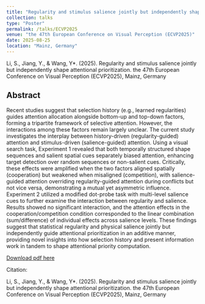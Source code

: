 ```yaml
---
title: "Regularity and stimulus salience jointly but independently shape attentional prioritization"
collection: talks
type: "Poster"
permalink: /talks/ECVP2025
venue: "the 47th European Conference on Visual Perception (ECVP2025)"
date: 2025-08-25
location: "Mainz, Germany"
---
```


Li, S., Jiang, Y., & Wang, Y*. (2025). Regularity and stimulus salience jointly but independently shape attentional prioritization. the 47th European Conference on Visual Perception (ECVP2025), Mainz, Germany

## Abstract
Recent studies suggest that selection history (e.g., learned regularities) guides attention allocation alongside bottom-up and top-down factors, forming a tripartite framework of selective attention. However, the interactions among these factors remain largely unclear. The current study investigates the interplay between history-driven (regularity-guided) attention and stimulus-driven (salience-guided) attention. Using a visual search task, Experiment 1 revealed that both temporally structured shape sequences and salient spatial cues separately biased attention, enhancing target detection over random sequences or non-salient cues. Critically, these effects were amplified when the two factors aligned spatially (cooperation) but weakened when misaligned (competition), with salience-guided attention overriding regularity-guided attention during conflicts but not vice versa, demonstrating a mutual yet asymmetric influence. Experiment 2 utilized a modified dot-probe task with multi-level salience cues to further examine the interaction between regularity and salience. Results showed no significant interaction, and the attention effects in the cooperation/competition condition corresponded to the linear combination (sum/difference) of individual effects across salience levels. These findings suggest that statistical regularity and physical salience jointly but independently guide attentional prioritization in an additive manner, providing novel insights into how selection history and present information work in tandem to shape attentional priority computation.

[Download pdf here](http://Mr-Unknown0.github.io/files/ECVP2025.pdf)

Citation: 

Li, S., Jiang, Y., & Wang, Y*. (2025). Regularity and stimulus salience jointly but independently shape attentional prioritization. the 47th European Conference on Visual Perception (ECVP2025), Mainz, Germany
